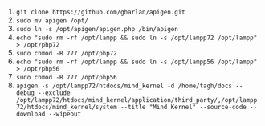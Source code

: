 1. `git clone https://github.com/gharlan/apigen.git`
2. `sudo mv apigen /opt/`
3. `sudo ln -s /opt/apigen/apigen.php /bin/apigen`
4. `echo "sudo rm -rf /opt/lampp && sudo ln -s /opt/lampp72 /opt/lampp" > /opt/php72`
5. `sudo chmod -R 777 /opt/php72`
6. `echo "sudo rm -rf /opt/lampp && sudo ln -s /opt/lampp56 /opt/lampp" > /opt/php56`
7. `sudo chmod -R 777 /opt/php56`
8. `apigen -s /opt/lampp72/htdocs/mind_kernel -d /home/tagh/docs --debug --exclude /opt/lampp72/htdocs/mind_kernel/application/third_party/,/opt/lampp72/htdocs/mind_kernel/system --title "Mind Kernel" --source-code --download --wipeout`
